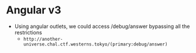 # Angular v3

- Using angular outlets, we could access /debug/answer bypassing all the restrictions
    - `http://another-universe.chal.ctf.westerns.tokyo/(primary:debug/answer)`
